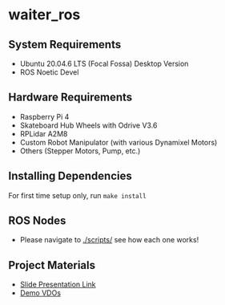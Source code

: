 # waiter_ros

## System Requirements
- Ubuntu 20.04.6 LTS (Focal Fossa) Desktop Version
- ROS Noetic Devel

## Hardware Requirements
- Raspberry Pi 4
- Skateboard Hub Wheels with Odrive V3.6
- RPLidar A2M8
- Custom Robot Manipulator (with various Dynamixel Motors) 
- Others (Stepper Motors, Pump, etc.)

## Installing Dependencies
For first time setup only,
run `make install`

## ROS Nodes
- Please navigate to [./scripts/](./scripts) see how each one works!

## Project Materials
- [Slide Presentation Link](https://www.canva.com/design/DAFi9zEW-e0/rm7tlSxiCyKfn-77cEXU4A/edit?utm_content=DAFi9zEW-e0&utm_campaign=designshare&utm_medium=link2&utm_source=sharebutton)
- [Demo VDOs](https://youtube.com/playlist?list=PL9JwZUdmAnHlzQ7CJf-9E9mK3kq-RtVup)
